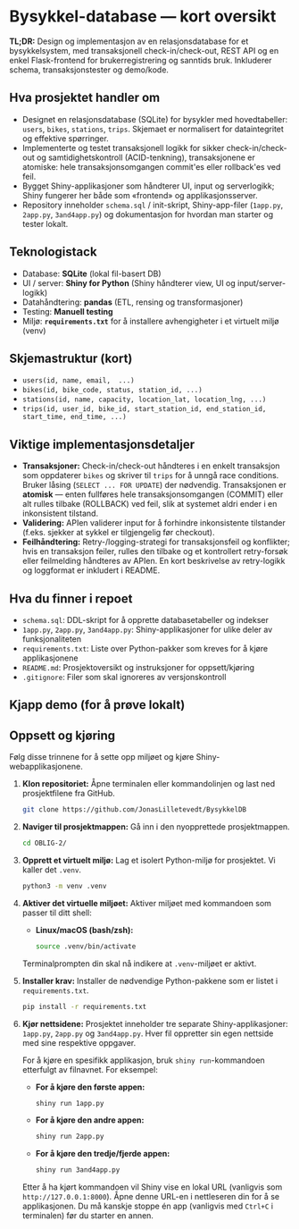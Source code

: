 # Bysykkel-database — kort oversikt

**TL;DR:** Design og implementasjon av en relasjonsdatabase for et bysykkelsystem, med transaksjonell check-in/check-out, REST API og en enkel Flask-frontend for brukerregistrering og sanntids bruk. Inkluderer schema, transaksjonstester og demo/kode.

## Hva prosjektet handler om

- Designet en relasjonsdatabase (SQLite) for bysykler med hovedtabeller: `users`, `bikes`, `stations`, `trips`. Skjemaet er normalisert for dataintegritet og effektive spørringer.
- Implementerte og testet transaksjonell logikk for sikker check-in/check-out og samtidighetskontroll (ACID-tenkning), transaksjonene er atomiske: hele transaksjonsomgangen commit'es eller rollback'es ved feil.
- Bygget Shiny-applikasjoner som håndterer UI, input og serverlogikk; Shiny fungerer her både som «frontend» og applikasjonsserver.
- Repository inneholder `schema.sql` / init-skript, Shiny-app-filer (`1app.py`, `2app.py`, `3and4app.py`) og dokumentasjon for hvordan man starter og tester lokalt.

## Teknologistack

- Database: **SQLite** (lokal fil-basert DB)
- UI / server: **Shiny for Python** (Shiny håndterer view, UI og input/server-logikk)
- Datahåndtering: **pandas** (ETL, rensing og transformasjoner)
- Testing: **Manuell testing**
- Miljø: **`requirements.txt`** for å installere avhengigheter i et virtuelt miljø (venv)

## Skjemastruktur (kort)

- `users(id, name, email,  ...)`
- `bikes(id, bike_code, status, station_id, ...)`
- `stations(id, name, capacity, location_lat, location_lng, ...)`
- `trips(id, user_id, bike_id, start_station_id, end_station_id, start_time, end_time, ...)`

## Viktige implementasjonsdetaljer

- **Transaksjoner:** Check-in/check-out håndteres i en enkelt transaksjon som oppdaterer `bikes` og skriver til `trips` for å unngå race conditions. Bruker låsing (`SELECT ... FOR UPDATE`) der nødvendig. Transaksjonen er **atomisk** — enten fullføres hele transaksjonsomgangen (COMMIT) eller alt rulles tilbake (ROLLBACK) ved feil, slik at systemet aldri ender i en inkonsistent tilstand.
- **Validering:** APIen validerer input for å forhindre inkonsistente tilstander (f.eks. sjekker at sykkel er tilgjengelig før checkout).
- **Feilhåndtering:** Retry-/logging-strategi for transaksjonsfeil og konflikter; hvis en transaksjon feiler, rulles den tilbake og et kontrollert retry-forsøk eller feilmelding håndteres av APIen. En kort beskrivelse av retry-logikk og loggformat er inkludert i README.

## Hva du finner i repoet

- `schema.sql`: DDL-skript for å opprette databasetabeller og indekser
- `1app.py`, `2app.py`, `3and4app.py`: Shiny-applikasjoner for ulike deler av funksjonaliteten
- `requirements.txt`: Liste over Python-pakker som kreves for å kjøre applikasjonene
- `README.md`: Prosjektoversikt og instruksjoner for oppsett/kjøring
- `.gitignore`: Filer som skal ignoreres av versjonskontroll

## Kjapp demo (for å prøve lokalt)

## Oppsett og kjøring

Følg disse trinnene for å sette opp miljøet og kjøre Shiny-webapplikasjonene.

1. **Klon repositoriet:**
   Åpne terminalen eller kommandolinjen og last ned prosjektfilene fra GitHub.

   ```bash
   git clone https://github.com/JonasLilletevedt/BysykkelDB
   ```

2. **Naviger til prosjektmappen:**
   Gå inn i den nyopprettede prosjektmappen.

   ```bash
   cd OBLIG-2/
   ```

3. **Opprett et virtuelt miljø:**
   Lag et isolert Python-miljø for prosjektet. Vi kaller det `.venv`.

   ```bash
   python3 -m venv .venv
   ```

4. **Aktiver det virtuelle miljøet:**
   Aktiver miljøet med kommandoen som passer til ditt shell:

   - **Linux/macOS (bash/zsh):**
     ```bash
     source .venv/bin/activate
     ```

   Terminalprompten din skal nå indikere at `.venv`-miljøet er aktivt.

5. **Installer krav:**
   Installer de nødvendige Python-pakkene som er listet i `requirements.txt`.

   ```bash
   pip install -r requirements.txt
   ```

6. **Kjør nettsidene:**
   Prosjektet inneholder tre separate Shiny-applikasjoner: `1app.py`, `2app.py` og `3and4app.py`.
   Hver fil oppretter sin egen nettside med sine respektive oppgaver.

   For å kjøre en spesifikk applikasjon, bruk `shiny run`-kommandoen etterfulgt av filnavnet. For eksempel:

   - **For å kjøre den første appen:**
     ```bash
     shiny run 1app.py
     ```
   - **For å kjøre den andre appen:**
     ```bash
     shiny run 2app.py
     ```
   - **For å kjøre den tredje/fjerde appen:**
     ```bash
     shiny run 3and4app.py
     ```

   Etter å ha kjørt kommandoen vil Shiny vise en lokal URL (vanligvis som `http://127.0.0.1:8000`).
   Åpne denne URL-en i nettleseren din for å se applikasjonen.
   Du må kanskje stoppe én app (vanligvis med `Ctrl+C` i terminalen) før du starter en annen.


